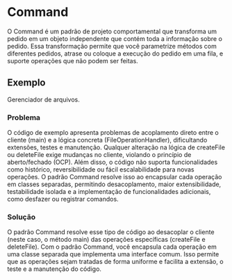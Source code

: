 # Command

O Command é um padrão de projeto comportamental que transforma um pedido em um objeto independente que contém toda a informação sobre o pedido. Essa transformação permite que você parametrize métodos com diferentes pedidos, atrase ou coloque a execução do pedido em uma fila, e suporte operações que não podem ser feitas.

## Exemplo

Gerenciador de arquivos.

### Problema

O código de exemplo apresenta problemas de acoplamento direto entre o cliente (main) e a lógica concreta (FileOperationHandler), dificultando extensões, testes e manutenção. Qualquer alteração na lógica de createFile ou deleteFile exige mudanças no cliente, violando o princípio de aberto/fechado (OCP). Além disso, o código não suporta funcionalidades como histórico, reversibilidade ou fácil escalabilidade para novas operações. O padrão Command resolve isso ao encapsular cada operação em classes separadas, permitindo desacoplamento, maior extensibilidade, testabilidade isolada e a implementação de funcionalidades adicionais, como desfazer ou registrar comandos.

### Solução

O padrão Command resolve esse tipo de código ao desacoplar o cliente (neste caso, o método main) das operações específicas (createFile e deleteFile). Com o padrão Command, você encapsula cada operação em uma classe separada que implementa uma interface comum. Isso permite que as operações sejam tratadas de forma uniforme e facilita a extensão, o teste e a manutenção do código.